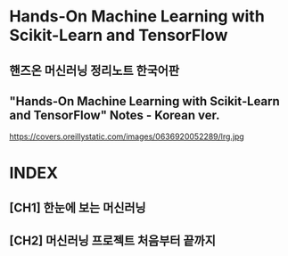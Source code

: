 # Hands-On Machine Learning with Scikit-Learn and TensorFlow
## 핸즈온 머신러닝 정리노트 한국어판
## "Hands‑On Machine Learning with Scikit‑Learn and TensorFlow" Notes - Korean ver.
https://covers.oreillystatic.com/images/0636920052289/lrg.jpg

# INDEX

## [CH1] 한눈에 보는 머신러닝
## [CH2] 머신러닝 프로젝트 처음부터 끝까지

